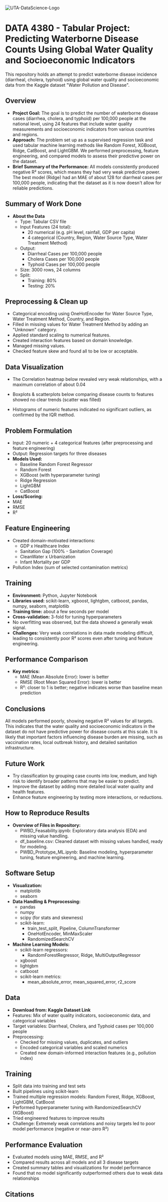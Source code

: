![UTA-DataScience-Logo](https://github.com/dareli/DATA3402.Spring.2024/assets/123596270/0cb941d4-8a3b-4382-9dd0-22c28edbb8a5)

# **DATA 4380 - Tabular Project: Predicting Waterborne Disease Counts Using Global Water Quality and Socioeconomic Indicators**
This repository holds an attempt to predict waterborne disease incidence (diarrheal, cholera, typhoid) using global water quality and socioeconomic data from the Kaggle dataset "Water Pollution and Disease".

## **Overview** 
- **Project Goal:** The goal is to predict the number of waterborne disease cases (diarrhea, cholera, and typhoid) per 100,000 people at the national level, using 24 features that include water quality measurements and socioeconomic indicators from various countries and regions.
- **Approach:** The problem set up as a supervised regression task and used tabular machine learning methods like Random Forest, XGBoost, Ridge, CatBoost, and LightGBM. We performed preprocessing, feature engineering, and compared models to assess their predictive power on the dataset.
- **Brief Summary of the Performance:** All models consistently produced negative R² scores, which means they had very weak predictive power. The best model (Ridge) had an MAE of about 128 for diarrheal cases per 100,000 people, indicating that the dataset as it is now doesn't allow for reliable predictions.

## **Summary of Work Done**
- **About the Data**
  - Type: Tabular CSV file
  - Input Features (24 total):
    - 20 numerical (e.g. pH level, rainfall, GDP per capita)
    - 4 categorical (Country, Region, Water Source Type, Water Treatment Method)
  - Output:
    - Diarrheal Cases per 100,000 people
    - Cholera Cases per 100,000 people
    - Typhoid Cases per 100,000 people
  - Size: 3000 rows, 24 columns
  - Split:
    - Training: 80%
    - Testing: 20%
   
## **Preprocessing & Clean up**
- Categorical encoding using OneHotEncoder for Water Source Type, Water Treatment Method, Country, and Region.
- Filled in missing values for Water Treatment Method by adding an "Unknown" category.
- Applied standard scaling to numerical features.
- Created interaction features based on domain knowledge.
- Managed missing values.
- Checked feature skew and found all to be low or acceptable.

## **Data Visualization**
- The Correlation heatmap below revealed very weak relationships, with a maximum correlation of about 0.04


- Boxplots & scatterplots below comparing disease counts to features showed no clear trends (scatter was filled)


- Histograms of numeric features indicated no significant outliers, as confirmed by the IQR method.

## **Problem Formulation**
- Input: 20 numeric + 4 categorical features (after preprocessing and feature engineering)
- Output: Regression targets for three diseases
- **Models Used:**
  - Baseline Random Forest Regressor
  - Random Forest
  - XGBoost (with hyperparameter tuning)
  - Ridge Regression
  - LightGBM
  - CatBoost
-  **Loss/Scoring:**
  - MAE
  - RMSE
  - R²

## **Feature Engineering**
- Created domain-motivated interactions:
  - GDP x Healthcare Index
  - Sanitation Gap (100% - Sanitation Coverage)
  - CleanWater x Urbanization
  - Infant Mortality per GDP
- Pollution Index (sum of selected contamination metrics)

## **Training**
- **Environment:** Python, Jupyter Notebook
- **Libraries used:** scikit-learn, xgboost, lightgbm, catboost, pandas, numpy, seaborn, matplotlib
- **Training time:** about a few seconds per model
- **Cross-validation:** 3-fold for tuning hyperparameters
- No overfitting was observed, but the data showed a generally weak signal.
- **Challenges:** Very weak correlations in data made modeling difficult, leading to consistently poor R² scores even after tuning and feature engineering.

## **Performance Comparison** 
- **Key metrics:**
  - MAE (Mean Absolute Error): lower is better
  - RMSE (Root Mean Squared Error): lower is better
  - R²: closer to 1 is better; negative indicates worse than baseline mean prediction

## **Conclusions** 
All models performed poorly, showing negative R² values for all targets. This indicates that the water quality and socioeconomic indicators in the dataset do not have predictive power for disease counts at this scale. It is likely that important factors influencing disease burden are missing, such as vaccination rates, local outbreak history, and detailed sanitation infrastructure.

## **Future Work**
- Try classification by grouping case counts into low, medium, and high risk to identify broader patterns that may be easier to predict.
- Improve the dataset by adding more detailed local water quality and health features.
- Enhance feature engineering by testing more interactions, or reductions.

## **How to Reproduce Results** 
- **Overview of Files in Repository:**
  - PWBD_Feasability.ipynb: Exploratory data analysis (EDA) and missing value handling.
  - df_baseline.csv: Cleaned dataset with missing values handled, ready for modeling.
  - PWBD_Prototype_ML.ipynb: Baseline modeling, hyperparameter tuning, feature engineering, and machine learning.

## **Software Setup**
- **Visualization:**
  - matplotlib
  - seaborn
- **Data Handling & Preprocessing:**
  - pandas
  - numpy
  - scipy (for stats and skewness)
  - scikit-learn:
    - train_test_split, Pipeline, ColumnTransformer
    - OneHotEncoder, MinMaxScaler
    - RandomizedSearchCV
- **Machine Learning Models:**
  - scikit-learn regressors:
    - RandomForestRegressor, Ridge, MultiOutputRegressor
  - xgboost
  - lightgbm
  - catboost
  - scikit-learn metrics:
    - mean_absolute_error, mean_squared_error, r2_score

## **Data**
- **Download from: Kaggle Dataset Link**
- Features: Mix of water quality indicators, socioeconomic data, and categorical variables
- Target variables: Diarrheal, Cholera, and Typhoid cases per 100,000 people
- Preprocessing:
  - Checked for missing values, duplicates, and outliers
  - Encoded categorical variables and scaled numerics
  - Created new domain-informed interaction features (e.g., pollution index)

## **Training**
- Split data into training and test sets
- Built pipelines using scikit-learn
- Trained multiple regression models: Random Forest, Ridge, XGBoost, LightGBM, CatBoost
- Performed hyperparameter tuning with RandomizedSearchCV (XGBoost)
- Tried engineered features to improve results
- Challenge: Extremely weak correlations and noisy targets led to poor model performance (negative or near-zero R²)

## **Performance Evaluation**
- Evaluated models using MAE, RMSE, and R²
- Compared results across all models and all 3 disease targets
- Created summary tables and visualizations for model performance
- Found that no model significantly outperformed others due to weak data relationships

## **Citations**


